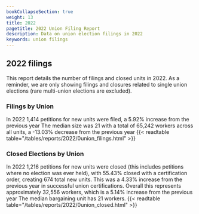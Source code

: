 ```yaml
---
bookCollapseSection: true
weight: 13
title: 2022
pagetitle: 2022 Union Filing Report
description: Data on union election filings in 2022
keywords: union filings
---
```


## 2022 filings

This report details the number of filings and closed units in 2022. As a reminder, we are only showing filings and closures related to single union elections (rare multi-union elections are excluded).

### Filings by Union
In 2022 1,414 petitions for new units were filed, a 5.92% increase from the previous year The median size was 21 with a total of 65,242 workers across all units, a -13.03% decrease from the previous year
{{< readtable table="/tables/reports/2022/0union_filings.html" >}}

### Closed Elections by Union
In 2022 1,216 petitions for new units were closed (this includes petitions where no election was ever held), with 55.43% closed with a certification order, creating 674 total new units. This was a 4.33% increase from the previous year in successful union certifications. Overall this represents approximately 32,556 workers, which is a 5.14% increase from the previous year The median bargaining unit has 21 workers.
{{< readtable table="/tables/reports/2022/0union_closed.html" >}}
